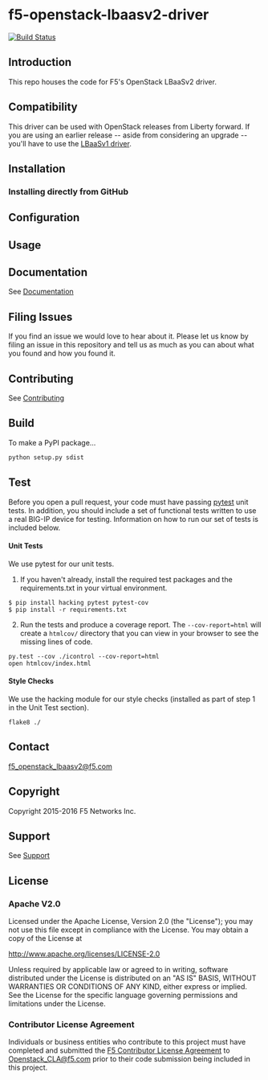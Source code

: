 <!--
Copyright 2016 F5 Networks Inc.

Licensed under the Apache License, Version 2.0 (the "License");
you may not use this file except in compliance with the License.
You may obtain a copy of the License at

http://www.apache.org/licenses/LICENSE-2.0

Unless required by applicable law or agreed to in writing, software
distributed under the License is distributed on an "AS IS" BASIS,
WITHOUT WARRANTIES OR CONDITIONS OF ANY KIND, either express or implied.
See the License for the specific language governing permissions and
limitations under the License.
-->

# f5-openstack-lbaasv2-driver
[![Build Status](https://travis-ci.org/F5Networks/f5-openstack-lbaasv2-driver.svg?branch=master)](https://travis-ci.org/F5Networks/f5-openstack-lbaasv2-driver)

## Introduction
This repo houses the code for F5's OpenStack LBaaSv2 driver. 

## Compatibility
This driver can be used with OpenStack releases from Liberty forward. If you are using an earlier release -- aside from considering an upgrade -- you'll have to use the [LBaaSv1 driver](https://github.com/F5Networks/f5-openstack-lbaasv1). 

## Installation

### Installing directly from GitHub

## Configuration

## Usage

## Documentation
See [Documentation]()

## Filing Issues
If you find an issue we would love to hear about it. Please let us know by filing an issue in this repository and tell us as much as you can about what you found and how you found it.

## Contributing
See [Contributing](CONTRIBUTING.md)

## Build
To make a PyPI package...
```bash
python setup.py sdist
```

## Test
Before you open a pull request, your code must have passing [pytest](http://pytest.org) unit tests. In addition, you should include a set of functional tests written to use a real BIG-IP device for testing. Information on how to run our set of tests is included below.

#### Unit Tests
We use pytest for our unit tests.
1. If you haven't already, install the required test packages and the requirements.txt in your virtual environment.
```shell
$ pip install hacking pytest pytest-cov
$ pip install -r requirements.txt
```
2. Run the tests and produce a coverage report. The `--cov-report=html` will
create a `htmlcov/` directory that you can view in your browser to see the
missing lines of code.
```shell
py.test --cov ./icontrol --cov-report=html
open htmlcov/index.html
```

#### Style Checks
We use the hacking module for our style checks (installed as part of
step 1 in the Unit Test section).
```shell
flake8 ./
```

## Contact
<f5_openstack_lbaasv2@f5.com>

## Copyright
Copyright 2015-2016 F5 Networks Inc.

## Support
See [Support](SUPPORT)

## License
 
### Apache V2.0
Licensed under the Apache License, Version 2.0 (the "License");
you may not use this file except in compliance with the License.
You may obtain a copy of the License at
 
http://www.apache.org/licenses/LICENSE-2.0
 
Unless required by applicable law or agreed to in writing, software
distributed under the License is distributed on an "AS IS" BASIS,
WITHOUT WARRANTIES OR CONDITIONS OF ANY KIND, either express or implied.
See the License for the specific language governing permissions and
limitations under the License.
 
### Contributor License Agreement
Individuals or business entities who contribute to this project must have completed and submitted the [F5 Contributor License Agreement](http://f5networks.github.io/f5-openstack-docs/cla_landing/index.html) to Openstack_CLA@f5.com prior to their
code submission being included in this project.

